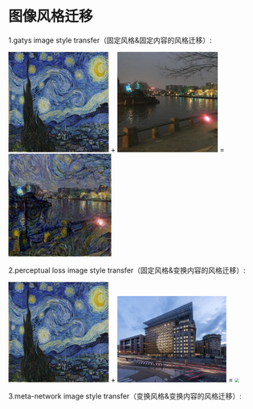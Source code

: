 # 图像风格迁移
1.gatys image style transfer（固定风格&固定内容的风格迁移）:

<img src=".\1 gatys image style transfer\input_img\style.jpg" style="zoom: 50%;" /> + <img src=".\1 gatys image style transfer\input_img\content.jpg" style="zoom: 50%;" /> = <img src=".\1 gatys image style transfer\result_img\style+content.jpg" style="zoom:80%;" />

2.perceptual loss image style transfer（固定风格&变换内容的风格迁移）:

<img src=".\2 perceptual loss image style transfer\style_img\style.jpg" style="zoom:50%;" /> + <img src=".\2 perceptual loss image style transfer\content_img\timg.jpg" style="zoom: 33%;" /> = <img src="D:\Anyway\GitHub\image-style-transfer\2 perceptual loss image style transfer\result\timg_transfer.jpg" style="zoom:50%;" />

3.meta-network image style transfer（变换风格&变换内容的风格迁移）:
